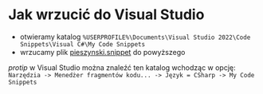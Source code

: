 # Jak wrzucić do Visual Studio

- otwieramy katalog `%USERPROFILE%\Documents\Visual Studio 2022\Code Snippets\Visual C#\My Code Snippets`
- wrzucamy plik [pieszynski.snippet](pieszynski.snippet) do powyższego

*protip* w Visual Studio można znaleźć ten katalog wchodząc w opcję: `Narzędzia -> Menedżer fragmentów kodu... -> Język = CSharp -> My Code Snippets`

